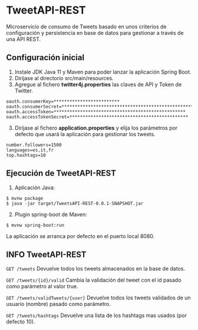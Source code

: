 # TweetAPI-REST
Microservicio de consumo de Tweets basado en unos criterios de configuración y persistencia en base de datos para gestionar a través de una API REST.

## Configuración inicial

1. Instale JDK Java 11 y Maven para poder lanzar la aplicación Spring Boot.
2. Diríjase al directorio src/main/resources.
3. Agregue al fichero **twitter4j.properties** las claves de API y Token de Twitter.
 ```
oauth.consumerKey=*************************
oauth.consumerSecret=**************************************************
oauth.accessToken=**************************************************
oauth.accessTokenSecret=*********************************************
```
3. Diríjase al fichero **application.properties** y elija los parámetros por defecto que usará la aplicación para gestionar los tweets.
```
number.followers=1500
languages=es,it,fr
top.hashtags=10
```

## Ejecución de TweetAPI-REST
1. Aplicación Java:
```
$ mvnw package
$ java -jar target/TweetsAPI-REST-0.0.1-SNAPSHOT.jar
```
2. Plugin spring-boot de Maven:
```
$ mvnw spring-boot:run
```

La aplicación se arranca por defecto en el puerto local 8080.

## INFO TweetAPI-REST
``
GET /tweets
`` Devuelve todos los tweets almacenados en la base de datos.

``
GET /tweets/{id}/valid
`` Cambia la validación del tweet con el id pasado como parámetro al valor true.

``
GET /tweets/validTweets/{user}
`` Devuelve todos los tweets validados de un usuario (nombre) pasado como parámetro.

``
GET /tweets/hashtags
`` Devuelve una lista de los hashtags mas usados (por defecto 10).
